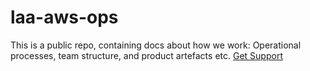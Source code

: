 # laa-aws-ops
This is a public repo, containing docs about how we work: Operational processes, team structure, and product artefacts etc.
<a href="./operational-process.md">Get Support</a>

